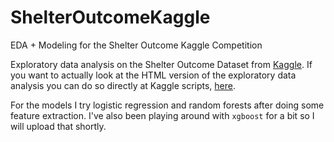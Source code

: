 # ShelterOutcomeKaggle
EDA + Modeling for the Shelter Outcome Kaggle Competition 

Exploratory data analysis on the Shelter Outcome Dataset from [Kaggle](https://www.kaggle.com/c/shelter-animal-outcomes/scripts).
If you want to actually look at the HTML version of the exploratory data analysis you can do so directly at Kaggle scripts,
[here](https://www.kaggle.com/apapiu/shelter-animal-outcomes/visualizing-breeds-and-ages-by-outcome).

For the models I try logistic regression and random forests after doing some feature extraction. I've also been playing around with 
`xgboost` for a bit so I will upload that shortly.
